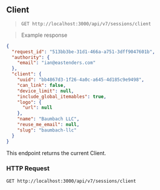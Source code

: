 ## Client

> `GET http://localhost:3000/api/v7/sessions/client`

> Example response

```json
{
  "request_id": "513bb3be-31d1-466a-a751-3dff9047601b",
  "authority": {
    "email": "ian@eastenders.com"
  },
  "client": {
    "uuid": "bb4867d3-1f26-4a0c-a645-4d185c9e9498",
    "can_link": false,
    "device_limit": null,
    "include_global_itemables": true,
    "logo": {
      "url": null
    },
    "name": "Baumbach LLC",
    "reuse_me_email": null,
    "slug": "baumbach-llc"
  }
}
```

This endpoint returns the current Client.

### HTTP Request

`GET http://localhost:3000/api/v7/sessions/client`
